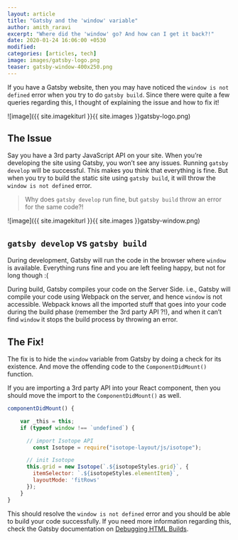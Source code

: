 ```yaml
---
layout: article
title: "Gatsby and the 'window' variable"
author: amith_raravi
excerpt: "Where did the 'window' go? And how can I get it back?!"
date: 2020-01-24 16:06:00 +0530
modified:
categories: [articles, tech]
image: images/gatsby-logo.png
teaser: gatsby-window-400x250.png
---
```


If you have a Gatsby website, then you may have noticed the `window is not defined` error when you try to do `gatsby build`. Since there were quite a few queries regarding this, I thought of explaining the issue and how to fix it!

![image]({{ site.imagekiturl }}{{ site.images }}gatsby-logo.png)

## The Issue

Say you have a 3rd party JavaScript API on your site. When you’re developing the site using Gatsby, you won’t see any issues. Running `gatsby develop` will be successful. This makes you think that everything is fine. But when you try to build the static site using `gatsby build`, it will throw the `window is not defined` error.

> Why does `gatsby develop` run fine, but `gatsby build` throw an error for the same code?!

![image]({{ site.imagekiturl }}{{ site.images }}gatsby-window.png)

## `gatsby develop` vs `gatsby build`

During development, Gatsby will run the code in the browser where `window` is available. Everything runs fine and you are left feeling happy, but not for long though :(

During build, Gatsby compiles your code on the Server Side. i.e., Gatsby will compile your code using Webpack on the server, and hence `window` is not accessible. Webpack knows all the imported stuff that goes into your code during the build phase (remember the 3rd party API ?!), and when it can’t find `window` it stops the build process by throwing an error.

## The Fix!

The fix is to hide the `window` variable from Gatsby by doing a check for its existence. And move the offending code to the `ComponentDidMount()` function.

If you are importing a 3rd party API into your React component, then you should move the import to the `ComponentDidMount()` as well.

```jsx
componentDidMount() {

    var _this = this;
    if (typeof window !== `undefined`) {

      // import Isotope API
		const Isotope = require("isotope-layout/js/isotope");

      // init Isotope
      this.grid = new Isotope(`.${isotopeStyles.grid}`, {
        itemSelector: `.${isotopeStyles.elementItem}`,
        layoutMode: 'fitRows'
      });
    }
}
```

This should resolve the `window is not defined` error and you should be able to build your code successfully. If you need more information regarding this, check the Gatsby documentation on [Debugging HTML Builds](https://www.gatsbyjs.org/docs/debugging-html-builds/).
